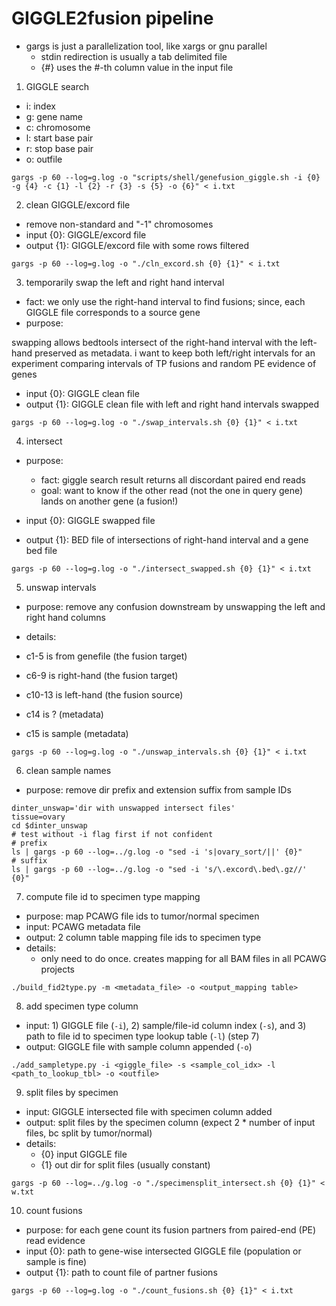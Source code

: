 # GIGGLE2fusion pipeline

- gargs is just a parallelization tool, like xargs or gnu parallel
    - stdin redirection is usually a tab delimited file
    - {#} uses the #-th column value in the input file

1. GIGGLE search

- i: index
- g: gene name
- c: chromosome
- l: start base pair
- r: stop base pair
- o: outfile

```
gargs -p 60 --log=g.log -o "scripts/shell/genefusion_giggle.sh -i {0} -g {4} -c {1} -l {2} -r {3} -s {5} -o {6}" < i.txt
```

2. clean GIGGLE/excord file

- remove non-standard and "-1" chromosomes
- input {0}: GIGGLE/excord file
- output {1}: GIGGLE/excord file with some rows filtered

```
gargs -p 60 --log=g.log -o "./cln_excord.sh {0} {1}" < i.txt
```

3. temporarily swap the left and right hand interval

- fact: we only use the right-hand interval to find fusions; since, each GIGGLE file corresponds to a source gene
- purpose: 

swapping allows bedtools intersect of the right-hand interval with the left-hand preserved as metadata.
i want to keep both left/right intervals for an experiment comparing intervals of TP fusions and random PE evidence of genes

- input {0}: GIGGLE clean file
- output {1}: GIGGLE clean file with left and right hand intervals swapped

```
gargs -p 60 --log=g.log -o "./swap_intervals.sh {0} {1}" < i.txt
```

4. intersect

- purpose: 
    - fact: giggle search result returns all discordant paired end reads
    - goal: want to know if the other read (not the one in query gene) lands on another gene (a fusion!)

- input {0}: GIGGLE swapped file
- output {1}: BED file of intersections of right-hand interval and a gene bed file

```
gargs -p 60 --log=g.log -o "./intersect_swapped.sh {0} {1}" < i.txt
```

5. unswap intervals

- purpose: remove any confusion downstream by unswapping the left and right hand columns

- details:

- c1-5 is from genefile (the fusion target)
- c6-9 is right-hand (the fusion target)
- c10-13 is left-hand (the fusion source)
- c14 is ? (metadata)
- c15 is sample (metadata)

```
gargs -p 60 --log=g.log -o "./unswap_intervals.sh {0} {1}" < i.txt
```

6. clean sample names

- purpose: remove dir prefix and extension suffix from sample IDs

```
dinter_unswap='dir with unswapped intersect files'
tissue=ovary
cd $dinter_unswap
# test without -i flag first if not confident
# prefix
ls | gargs -p 60 --log=../g.log -o "sed -i 's|ovary_sort/||' {0}"
# suffix
ls | gargs -p 60 --log=../g.log -o "sed -i 's/\.excord\.bed\.gz//' {0}"
```

7. compute file id to specimen type mapping

- purpose: map PCAWG file ids to tumor/normal specimen
- input: PCAWG metadata file
- output: 2 column table mapping file ids to specimen type
- details:
    - only need to do once. creates mapping for all BAM files in all PCAWG projects
 
```
./build_fid2type.py -m <metadata_file> -o <output_mapping table>
```

8. add specimen type column

- input: 1) GIGGLE file (`-i`), 2) sample/file-id column index (`-s`), and 3) path to file id to specimen type lookup table (`-l`) (step 7)
- output: GIGGLE file with sample column appended (`-o`)

```
./add_sampletype.py -i <giggle_file> -s <sample_col_idx> -l <path_to_lookup_tbl> -o <outfile>
```

9. split files by specimen

- input: GIGGLE intersected file with specimen column added
- output: split files by the specimen column (expect 2 * number of input files, bc split by tumor/normal)
- details:
    - {0} input GIGGLE file
    - {1} out dir for split files (usually constant)
```
gargs -p 60 --log=../g.log -o "./specimensplit_intersect.sh {0} {1}" < w.txt
```

10. count fusions

- purpose: for each gene count its fusion partners from paired-end (PE) read evidence
- input {0}: path to gene-wise intersected GIGGLE file (population or sample is fine)
- output {1}: path to count file of partner fusions
```
gargs -p 60 --log=g.log -o "./count_fusions.sh {0} {1}" < i.txt
```
